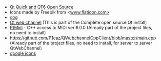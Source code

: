 - [Qt Quick and QT6 Open Source](https://www.qt.io/)
- Icons made by Freepik from <www.flaticon.com>
- [cog](https://nedbatchelder.com/code/cog)
- [Qt web channel](https://doc.qt.io/qt-6/qtwebchannel-index.html) (This is part of the Complete open source Qt install) 
- [RtMidi](https://www.music.mcgill.ca/~gary/rtmidi/) - C++ access to MIDI ver 6.0.0 (Already part of the project files, no need to install) 
- https://github.com/P1eaz/QWebchannelCppClient/blob/master/main.cpp (Already part of the project files, no need to install, for server to server QtWebChannel)
- [google icons](https://fonts.google.com/icons)

